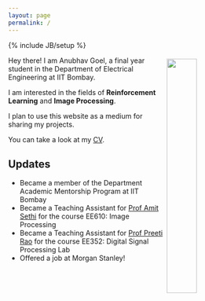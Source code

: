 ```yaml
---
layout: page
permalink: /
---
```

{% include JB/setup %}

<img style="float: right; width: 35%; padding: 5px;" src=" {{site.url}}/assets/img/profile.jpg ">

Hey there! I am Anubhav Goel, a final year student in the Department of Electrical Engineering at IIT Bombay.

I am interested in the fields of **Reinforcement Learning** and **Image Processing**.

I plan to use this website as a medium for sharing my projects.

You can take a look at my [CV]({{site.url}}/cv).

## Updates

<!-- <div style="height:250px;overflow:auto;"> -->
* Became a member of the Department Academic Mentorship Program at IIT Bombay
* Became a Teaching Assistant for [Prof Amit Sethi](https://www.ee.iitb.ac.in/~asethi/) for the course EE610: Image Processing
* Became a Teaching Assistant for [Prof Preeti Rao](https://www.ee.iitb.ac.in/wiki/faculty/prao) for the course EE352: Digital Signal Processing Lab
* Offered a job at Morgan Stanley!
<!-- </div> -->


